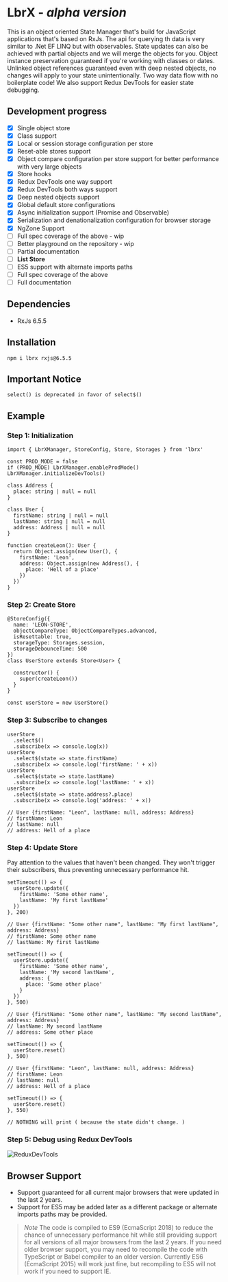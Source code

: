 # LbrX - _alpha version_

This is an object oriented State Manager that's build for JavaScript applications that's based on RxJs. The api for querying th data is very similar to .Net EF LINQ but with observables. State updates can also be achieved with partial objects and we will merge the objects for you. Object instance preservation guaranteed if you're working with classes or dates. Unlinked object references guaranteed even with deep nested objects, no changes will apply to your state unintentionally. Two way data flow with no boilerplate code! We also support Redux DevTools for easier state debugging.

## Development progress

- [x] Single object store
- [x] Class support
- [x] Local or session storage configuration per store
- [x] Reset-able stores support
- [x] Object compare configuration per store support for better performance with very large objects
- [x] Store hooks
- [x] Redux DevTools one way support
- [x] Redux DevTools both ways support
- [x] Deep nested objects support
- [x] Global default store configurations
- [x] Async initialization support (Promise and Observable)
- [x] Serialization and denationalization configuration for browser storage
- [x] NgZone Support
- [ ] Full spec coverage of the above - wip
- [ ] Better playground on the repository - wip
- [ ] Partial documentation
- [ ] **List Store**
- [ ] ES5 support with alternate imports paths
- [ ] Full spec coverage of the above
- [ ] Full documentation

## Dependencies

- RxJs 6.5.5

## Installation

    npm i lbrx rxjs@6.5.5

## Important Notice

    select() is deprecated in favor of select$()

## Example

### Step 1: Initialization

    import { LbrXManager, StoreConfig, Store, Storages } from 'lbrx'

    const PROD_MODE = false
    if (PROD_MODE) LbrXManager.enableProdMode()
    LbrXManager.initializeDevTools()

    class Address {
      place: string | null = null
    }

    class User {
      firstName: string | null = null
      lastName: string | null = null
      address: Address | null = null
    }

    function createLeon(): User {
      return Object.assign(new User(), {
        firstName: 'Leon',
        address: Object.assign(new Address(), {
          place: 'Hell of a place'
        })
      })
    }

### Step 2: Create Store

    @StoreConfig({
      name: 'LEON-STORE',
      objectCompareType: ObjectCompareTypes.advanced,
      isResettable: true,
      storageType: Storages.session,
      storageDebounceTime: 500
    })
    class UserStore extends Store<User> {

      constructor() {
        super(createLeon())
      }
    }

    const userStore = new UserStore()

### Step 3: Subscribe to changes

    userStore
      .select$()
      .subscribe(x => console.log(x))
    userStore
      .select$(state => state.firstName)
      .subscribe(x => console.log('firstName: ' + x))
    userStore
      .select$(state => state.lastName)
      .subscribe(x => console.log('lastName: ' + x))
    userStore
      .select$(state => state.address?.place)
      .subscribe(x => console.log('address: ' + x))

    // User {firstName: "Leon", lastName: null, address: Address}
    // firstName: Leon
    // lastName: null
    // address: Hell of a place

### Step 4: Update Store

Pay attention to the values that haven't been changed. They won't trigger their subscribers, thus preventing unnecessary performance hit.

    setTimeout(() => {
      userStore.update({
        firstName: 'Some other name',
        lastName: 'My first lastName'
      })
    }, 200)

    // User {firstName: "Some other name", lastName: "My first lastName", address: Address}
    // firstName: Some other name
    // lastName: My first lastName

    setTimeout(() => {
      userStore.update({
        firstName: 'Some other name',
        lastName: 'My second lastName',
        address: {
          place: 'Some other place'
        }
      })
    }, 500)

    // User {firstName: "Some other name", lastName: "My second lastName", address: Address}
    // lastName: My second lastName
    // address: Some other place

    setTimeout(() => {
      userStore.reset()
    }, 500)

    // User {firstName: "Leon", lastName: null, address: Address}
    // firstName: Leon
    // lastName: null
    // address: Hell of a place

    setTimeout(() => {
      userStore.reset()
    }, 550)

    // NOTHING will print ( because the state didn't change. )

### Step 5: Debug using Redux DevTools

![ReduxDevTools](https://lh3.googleusercontent.com/8OTs0-DeqWlIGDU67xmLJCFm3gB2QVilTpUzpt3R_p-5BwS3Utam1VB18kIodxBxckO_CVUt-Ydpl41fJ4pAVspGvC0qWt8Xh3qRKUZweKTEFjQlhPvoep3xHcLSWFUj-RYJ7EeiyQ=w2400)

## Browser Support

- Support guaranteed for all current major browsers that were updated in the last 2 years.
- Support for ES5 may be added later as a different package or alternate imports paths may be provided.

> _Note_ The code is compiled to ES9 (EcmaScript 2018) to reduce the chance of unnecessary performance hit while still providing support for all versions of all major browsers from the last 2 years. If you need older browser support, you may need to recompile the code with TypeScript or Babel compiler to an older version. Currently ES6 (EcmaScript 2015) will work just fine, but recompiling to ES5 will not work if you need to support IE.
